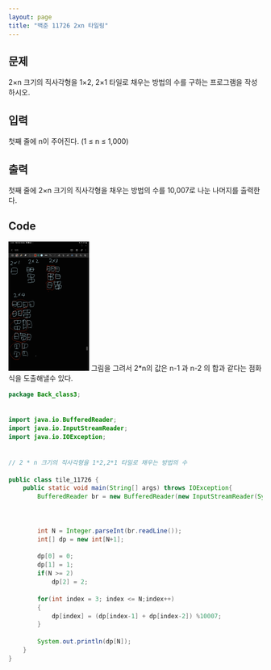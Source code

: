 ```yaml
---
layout: page
title: "백준 11726 2xn 타일링"
---
```


## 문제

2×n 크기의 직사각형을 1×2, 2×1 타일로 채우는 방법의 수를 구하는 프로그램을 작성하시오.



## 입력



첫째 줄에 n이 주어진다. (1 ≤ n ≤ 1,000)



## 출력

첫째 줄에 2×n 크기의 직사각형을 채우는 방법의 수를 10,007로 나눈 나머지를 출력한다.





## Code
<img src="..\images\Tile.jpg" alt="Tile" style="zoom: 25%;" />
그림을 그려서 2*n의 값은 n-1 과 n-2 의 합과 같다는 점화식을 도출해낼수 있다.

```java
package Back_class3;


import java.io.BufferedReader;
import java.io.InputStreamReader;
import java.io.IOException;


// 2 * n 크기의 직사각형을 1*2,2*1 타일로 채우는 방법의 수

public class tile_11726 {
	public static void main(String[] args) throws IOException{
		BufferedReader br = new BufferedReader(new InputStreamReader(System.in));
		
		
		
		int N = Integer.parseInt(br.readLine());
		int[] dp = new int[N+1];
		
		dp[0] = 0;
		dp[1] = 1;
		if(N >= 2)
			dp[2] = 2;
		
		for(int index = 3; index <= N;index++)
		{
			dp[index] = (dp[index-1] + dp[index-2]) %10007;
		}
		
		System.out.println(dp[N]);
	}
}

```
